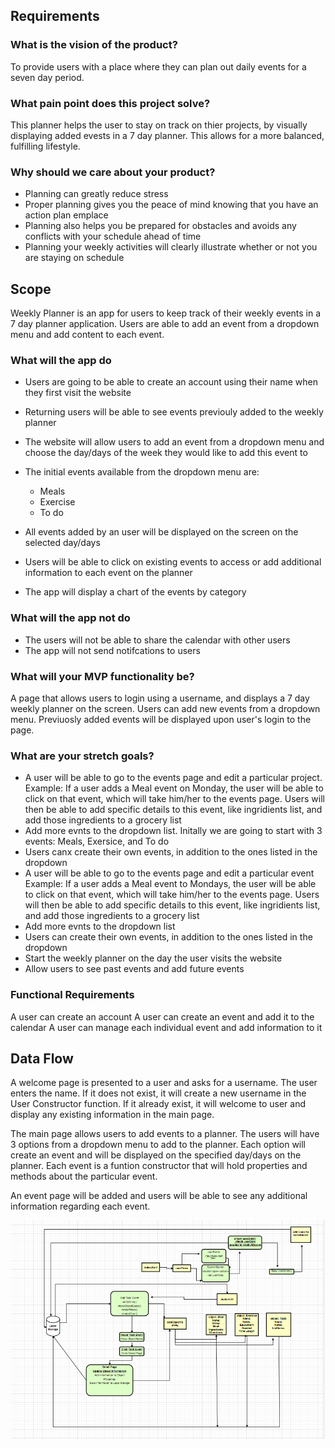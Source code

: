 ## **Requirements**

### **What is the vision of the product?**

To provide users with a place where they can plan out daily events for a seven day period.

### **What pain point does this project solve?** 

This planner helps the user to stay on track on thier projects, by visually displaying added evests in a 7 day planner. This allows for a more balanced, fulfilling lifestyle.

### **Why should we care about your product?**

- Planning can greatly reduce stress
- Proper planning gives you the peace of mind knowing that you have an action plan emplace
- Planning also helps you be prepared for obstacles and avoids any conflicts with your schedule ahead of time
- Planning your weekly activities will clearly illustrate whether or not you are staying on schedule


## **Scope** 

Weekly Planner is an app for users to keep track of their weekly events in a 7 day planner application. Users are able to add an event from a dropdown menu and add content to each event. 

### **What will the app do**

- Users are going to be able to create an account using their name when they first visit the website
- Returning users will be able to see events previouly added to the weekly planner
- The website will allow users to add an event from a dropdown menu and choose the day/days of the week they would like to add this event to
- The initial events available from the dropdown menu are: 
  - Meals 
  - Exercise
  - To do

- All events added by an user will be displayed on the screen on the selected day/days
- Users will be able to click on existing events to access or add additional information to each event on the planner 
- The app will display a chart of the events by category
 
### **What will the app not do**

- The users will not be able to share the calendar with other users
- The app will not send notifcations to users

### **What will your MVP functionality be?**

A page that allows users to login using a username, and displays a 7 day weekly planner on the screen. Users can add new events from a dropdown menu. Previuosly added events will be displayed upon user's login to the page. 

### **What are your stretch goals?**

- A user will be able to go to the events page and edit a particular project. 
Example: If a user adds a Meal event on Monday, the user will be able to click on that event, which will take him/her to the events page. Users will then be able to add specific details to this event, like ingridients list, and add those ingredients to a grocery list
- Add more evnts to the dropdown list. Initally we are going to start with 3 events: Meals, Exersice, and To do
- Users canx create their own events, in addition to the ones listed in the dropdown
- A user will be able to go to the events page and edit a particular event 
Example: If a user adds a Meal event to Mondays, the user will be able to click on that event, which will take him/her to the events page. Users will then be able to add specific details to this event, like ingridients list, and add those ingredients to a grocery list
- Add more evnts to the dropdown list
- Users can create their own events, in addition to the ones listed in the dropdown
- Start the weekly planner on the day the user visits the website 
- Allow users to see past events and add future events

### **Functional Requirements**

A user can create an account
A user can create an event and add it to the calendar
A user can manage each individual event and add information to it

## **Data Flow**

A welcome page is presented to a user and asks for a username. The user enters the name. If it does not exist, it will create a new username in the User Constructor function. If it already exist, it will welcome to user and display any existing information in the main page. 

The main page allows users to add events to a planner. The users will have 3 options from a dropdown menu to add to the planner. Each option will create an event and will be displayed on the specified day/days on the planner. Each event is a funtion constructor that will hold properties and methods about the particular event. 

An event page will be added and users will be able to see any additional information regarding each event. 

![Data Flow Diagram](./images/DataFlow.png "Data Flow")